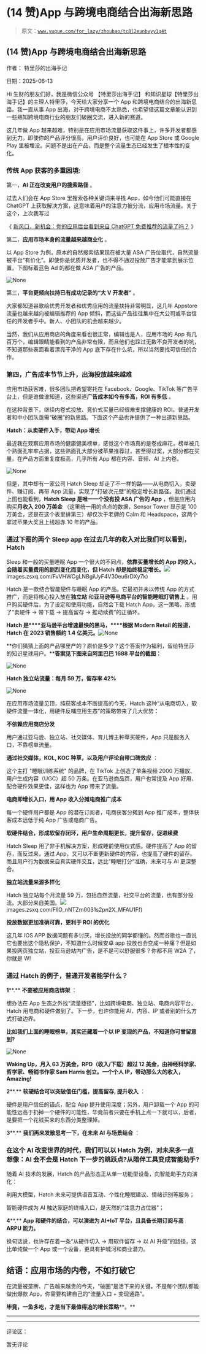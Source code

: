 # (14 赞)App 与跨境电商结合出海新思路

> 原文：[`www.yuque.com/for_lazy/zhoubao/tc8l2eunbvyy1q4t`](https://www.yuque.com/for_lazy/zhoubao/tc8l2eunbvyy1q4t)

## (14 赞)App 与跨境电商结合出海新思路

作者： 特里莎的出海手记

日期：2025-06-13

Hi 生财的朋友们好，我是微信公众号 【特里莎出海手记】
和知识星球【特里莎出海手记】的主理人特里莎，今天给大家分享一个 App 和跨境电商结合的出海新思路。我一直从事 App 出海，对于跨境电商不太熟悉，也希望借这篇文章能认识到一些熟知跨境电商行业的朋友们破圈交流，进入新的赛道。

这几年做 App 越来越难，特别是在应用市场流量获取这件事上，许多开发者都感到无力。即使你的产品评分很高，用户评价良好，也可能在 App Store 或 Google
Play 里被埋没。问题不是出在产品，而是整个流量生态已经发生了根本性的变化。

### **传统 App 获客的多重困境:**

第一，**AI 正在改变用户的搜索路径** 。

过去人们会在 App
Store 里搜索各种关键词来寻找 App，如今他们可能直接在 ChatGPT 上获取解决方案，这意味着用户的注意力被分流，应用市场流量。关于这个，上次我写过

《 [新风口，新机会：你的应用后台看到来自 ChatGPT 免费推荐的流量了吗？](https://mp.weixin.qq.com/s/ATybWABURHuvZcIipYNSEg) 》

第二，**应用市场本身的流量越来越商业化** 。

以 App
Store 为例，原本的自然搜索结果现在被大量 ASA 广告位取代，自然流量被平台“有价化”。即使你是优质开发者，也不得不通过投放广告才能拿到展示位置。下图标着蓝色 Ad 的都在做 ASA 广告的产品。

![](img/dc5d4da6d7d17b2241b9f4e2b87a1f06.png "None")

第三，**平台更倾向扶持已有成功记录的“大 V 开发者”** 。

大家都知道谷歌给优秀开发者和优秀应用的流量扶持非常明显，这几年 Appstore 流量也越来越向被编辑推荐的 App 倾斜，而这些产品往往集中在大公司或平台信任的开发者手中。新人、小团队的机会越来越少。

当然，我们从应用商店的角度来看也很正常，编辑也是人，应用市场的 App 有几百万个，编辑眼睛能看到的产品非常有限，而且他们也踩过无数不良开发者的坑，不知道那些表面看着漂亮干净的 App 底下存在什么坑，所以当然要找可信任的合作。

### **第四，广告成本节节上升，出海投放越来越难**

应用市场获客难，很多团队把希望寄托在 Facebook、Google、TikTok 等广告平台上，但是谁做谁知道，这些渠道**广告成本如今有多高，ROI 有多低** 。

在这种背景下，继续内卷式投放、竞价式买量已经很难支撑健康的 ROI。普通开发者和中小团队亟需“破圈”的新思路。下面这个产品也许提供了一种出道新思路。

**Hatch：从卖硬件入手，带动 App 增长**

最近我在观察应用市场的健康健美榜单，感觉这个市场真的是卷成麻花，榜单被几个熟面孔牢牢占据，这些熟面孔大部分被苹果推荐过，甚至得过奖，大部分都在买量。在产品方面重复度极高，几乎所有 App 都在内容、音频、AI 上内卷。

![](img/3bbf9ef8957a35522624c5013ea7d64f.png "None")

但是，其中却有一家公司 Hatch
Sleep 却走了不一样的路——从电商切入，卖硬件、赚订阅、再带 App 流量，实现了“打破次元壁”的稳定增长新路径。我们通过上图也能看到，**Hatch
Sleep 是唯一一个没有投 ASA 广告的 App** ，但是应用内购买**月收入 200 万美金** （这里统一用的点点的数据，Sensor
Tower 显示是 100 万美金，还是在这个表里排第三）却仅次于老牌的 Calm 和 Headspace，这两个拿过苹果大奖且上线超赤 10 年的产品。

### 通过下图的两个 Sleep app 在过去几年的收入对比我们可以看到，Hatch

Sleep 和一般的买量睡眠 App 一个很大的不同点，**依靠买量增长的 App 的收入，会随着买量费用的剧烈变化而变化，但 Hatch 却是始终稳定增长。**![](img/article-) images.zsxq.com/FvVHWCgLNBgiUyF4V30eu6rDXy7k)

Hatch 是一款结合智能硬件与睡眠 App 的产品。它最初并未以传统 App 的方式推广，而是将核心投入放在**独立站** 和**亚马逊等电商平台的智能睡眠灯销售上** 。用户购买硬件后，为了设定和使用功能，自然会下载 Hatch App。这一策略，形成了“卖硬件 → 带下载 →
提高留存 → 推动续费”的正循环。

**Hatch 是****亚马逊平台增速最快的黑马，****根据 Modern Retail 的报道，Hatch 在 2023 销售额约 1.4
亿美元。**![](img/f901cd91f89f4c9c5c9b87e217bbca52.png "None")

**你们猜猜上面的产品哪里产的？原价是多少？这个答案作为福利，留给特里莎的知识星球用户。****答案见下图来自阿里巴巴 1688 平台的截图：**

![](img/fefa6e73eac196e0d877f0633c009c9b.png "None")

**Hatch 独立站流量：每月 59 万，留存率 42%**

![](img/f94c6f9796f920f5e49b1481096c8dd0.png "None")

在应用市场流量见顶，纯获客成本不断提高的今天，Hatch 这种“从电商切入，软硬件流量一体化，用硬件反哺应用生态”的策略带来了几大优势：

**不依赖应用商店分发**

用户通过亚马逊、独立站、社交媒体、育儿博主种草买硬件，App 只是服务入口，不靠榜单流量。

**通过社交媒体，KOL, KOC 种草，以及用户评论自带口碑效应** ：

这个主打 "睡眠训练系统" 的品牌，在 TikTok 上创造了单条视频 2000 万播放、用户生成内容（UGC）超 50
万条。在亚马逊商品页，用户也常提及 App 好用、配合硬件效果更佳，这样也为 App 带来了流量。

**电商即增长入口，用 App 收入分摊电商推广成本**

每一个硬件用户都是 App 的潜在订阅者，电商获客分摊到 App 推广成本，整体获客成本远低于纯 App 广告或电商广告。

**软硬件结合，形成软留存闭环，用户生命周期更长，提升留存，促进续费**

Hatch
Sleep 用了非手机解决方案，形成睡前使用仪式感。硬件提高了 App 的留存，而反过来，通过 App，又可以不断更新硬件的内容，也提高了硬件的留存。而且用户行为数据来自真实硬件交互，远比“睡眠打分”准确，未来可与
AI 更深整合。

**独立站流量来源多样化**

Hatch 独立站每个月流量 59 万，包括自然流量，社交平台的流量，也有部分投流。大部分来自美国。![](img/article-) images.zsxq.com/FllO_nNTZm0031s2pn2X_MFAU1Ff)

**投放数据更加准确可靠，更利于 ROI 的优化**

这几年 IOS
APP 数据问题有多讨厌，增长投放的同学都懂的。然而谷歌也一直说它也要出这个隐私保护，不知道什么时候安卓 app 投放也会变成一种痛？但是如果投网页独立站，投亚马逊站内广告，是不是可以舒服很多？你都不用 W2A 了，你就是 W!

### **通过 Hatch 的例子，普通开发者能学什么？**

**1****.** **不要被应用商店绑架** ：

想办法在 App 生态之外找“流量捷径”，比如跨境电商、独立站、电商内容平台，Hatch
用电商和硬件做到了。下一步，也许你能用 AI、内容、IP 或者别的什么方式打破边界。

**比如我们上面的睡眠榜单，其实还藏着一个以 IP 变现的产品，不知道你可曾留意到?**

![](img/6f60a0a4454773b9a91ffb8505e100ca.png "None")

**Waking Up，月入 63 万美金，RPD（收入/下载）超过 12 美金，由神经科学家、哲学家、畅销书作家 Sam
Harris 创立。一个个人 IP，带动那么大的收入，Amazing!**

**2****.** **软硬结合可以突破信任门槛，提高留存, 提升收入** ：

硬件是用户信任的锚点，配合 App 提升使用深度；另外，用户卸载一个 App 的可能性远高于扔掉一个硬件的可能性，毕竟前者只要在手机上点一下就可以，后者，是要把一个花钱买来的东西分类整理掉。

**3****.** **我们再来发散思考一下，在未来 AI 与场景结合** ：

### 在这个 AI 改变世界的时代，我们可以以 Hatch 为例，对未来多一点想像：**AI 会不会是 Hatch 下一步的跳跃点?从陪伴工具变成智能助手?**

随着 AI 技术的发展，Hatch 的产品形态正从单一功能型设备，向智能助手方向演化：

利用大模型，Hatch 未来可提供语音互动、个性化睡眠建议、情绪识别等服务；

智能硬件成为 AI 触达家庭的终端入口，是天然的“注意力占位器”；

**4****.** **App 和硬件的结合，可以演进为 AI+IoT 平台，且具备长期订阅与高 ARPU 能力。**

换句话说，也许存在着一条“从硬件切入 → 用软件留存 → 以 AI 升级”的路径，这比单纯做一个 App 或一个设备，更具有护城河和商业潜力。

## **结语：应用市场的内卷，不如打破它**

在流量被垄断、广告越来越贵的今天，“破圈”是活下来的关键。不是每个团队都能做出爆款 App，你需要构建自己的“流量入口 + 变现通路”。

**毕竟，一鱼多吃，才是当下最值得追的增长策略****。**

* * *

* * *

评论区：

暂无评论